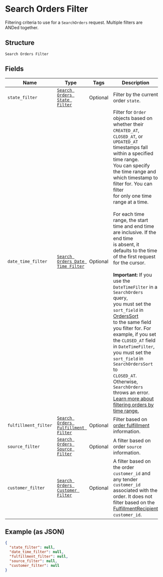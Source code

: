 
# Search Orders Filter

Filtering criteria to use for a `SearchOrders` request. Multiple filters
are ANDed together.

## Structure

`Search Orders Filter`

## Fields

| Name | Type | Tags | Description |
|  --- | --- | --- | --- |
| `state_filter` | [`Search Orders State Filter`](../../doc/models/search-orders-state-filter.md) | Optional | Filter by the current order `state`. |
| `date_time_filter` | [`Search Orders Date Time Filter`](../../doc/models/search-orders-date-time-filter.md) | Optional | Filter for `Order` objects based on whether their `CREATED_AT`,<br>`CLOSED_AT`, or `UPDATED_AT` timestamps fall within a specified time range.<br>You can specify the time range and which timestamp to filter for. You can filter<br>for only one time range at a time.<br><br>For each time range, the start time and end time are inclusive. If the end time<br>is absent, it defaults to the time of the first request for the cursor.<br><br>__Important:__ If you use the `DateTimeFilter` in a `SearchOrders` query,<br>you must set the `sort_field` in [OrdersSort](../../doc/models/search-orders-sort.md)<br>to the same field you filter for. For example, if you set the `CLOSED_AT` field<br>in `DateTimeFilter`, you must set the `sort_field` in `SearchOrdersSort` to<br>`CLOSED_AT`. Otherwise, `SearchOrders` throws an error.<br>[Learn more about filtering orders by time range.](https://developer.squareup.com/docs/orders-api/manage-orders#important-note-on-filtering-orders-by-time-range) |
| `fulfillment_filter` | [`Search Orders Fulfillment Filter`](../../doc/models/search-orders-fulfillment-filter.md) | Optional | Filter based on [order fulfillment](../../doc/models/order-fulfillment.md) information. |
| `source_filter` | [`Search Orders Source Filter`](../../doc/models/search-orders-source-filter.md) | Optional | A filter based on order `source` information. |
| `customer_filter` | [`Search Orders Customer Filter`](../../doc/models/search-orders-customer-filter.md) | Optional | A filter based on the order `customer_id` and any tender `customer_id`<br>associated with the order. It does not filter based on the<br>[FulfillmentRecipient](../../doc/models/order-fulfillment-recipient.md) `customer_id`. |

## Example (as JSON)

```json
{
  "state_filter": null,
  "date_time_filter": null,
  "fulfillment_filter": null,
  "source_filter": null,
  "customer_filter": null
}
```

